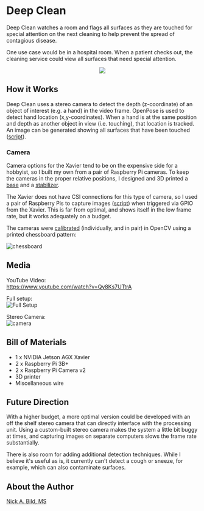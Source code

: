 # Deep Clean

Deep Clean watches a room and flags all surfaces as they are touched for special attention on the next cleaning to help prevent the spread of contagious disease.

One use case would be in a hospital room.  When a patient checks out, the cleaning service could view all surfaces that need special attention.

<p align="center">
<img src="https://raw.githubusercontent.com/nickbild/deepclean/master/media/teaser.gif">
</p>

## How it Works

Deep Clean uses a stereo camera to detect the depth (z-coordinate) of an object of interest (e.g. a hand) in the video frame.  OpenPose is used to detect hand location (x,y-coordinates).  When a hand is at the same position and depth as another object in view (i.e. touching), that location is tracked.  An image can be generated showing all surfaces that have been touched ([script](https://github.com/nickbild/deepclean/blob/master/3dcam.py)).

### Camera

Camera options for the Xavier tend to be on the expensive side for a hobbyist, so I built my own from a pair of Raspberry Pi cameras.  To keep the cameras in the proper relative positions, I designed and 3D printed a [base](https://github.com/nickbild/deepclean/blob/master/3d_models/stero_cam_base.stl) and a [stabilizer](https://github.com/nickbild/deepclean/blob/master/3d_models/stereo_stabilizer.stl).

The Xavier does not have CSI connections for this type of camera, so I used a pair of Raspberry Pis to capture images ([script](https://github.com/nickbild/deepclean/blob/master/remote_cam.py)) when triggered via GPIO from the Xavier.  This is far from optimal, and shows itself in the low frame rate, but it works adequately on a budget.

The cameras were [calibrated](https://github.com/nickbild/deepclean/blob/master/camera_calibration/stereo_calibration.py) (individually, and in pair) in OpenCV using a printed chessboard pattern:

![chessboard](https://raw.githubusercontent.com/nickbild/deepclean/master/camera_calibration/img/good/pi1_3_good.jpg)

## Media

YouTube Video:  
https://www.youtube.com/watch?v=Qy8Ks7UTtrA

Full setup:  
![Full Setup](https://raw.githubusercontent.com/nickbild/deepclean/master/media/full_setup_sm.jpg)

Stereo Camera:  
![camera](https://raw.githubusercontent.com/nickbild/deepclean/master/media/cameras_sm.jpg)

## Bill of Materials

- 1 x NVIDIA Jetson AGX Xavier
- 2 x Raspberry Pi 3B+
- 2 x Raspberry Pi Camera v2
- 3D printer
- Miscellaneous wire

## Future Direction

With a higher budget, a more optimal version could be developed with an off the shelf stereo camera that can directly interface with the processing unit.  Using a custom-built stereo camera makes the system a little bit buggy at times, and capturing images on separate computers slows the frame rate substantially.

There is also room for adding additional detection techniques.  While I believe it's useful as is, it currently can't detect a cough or sneeze, for example, which can also contaminate surfaces.

## About the Author

[Nick A. Bild, MS](https://nickbild79.firebaseapp.com/#!/)
